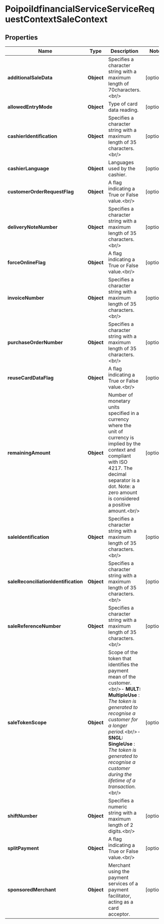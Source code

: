 # PoipoiIdfinancialServiceServiceRequestContextSaleContext

## Properties
Name | Type | Description | Notes
------------ | ------------- | ------------- | -------------
**additionalSaleData** | **Object** | Specifies a character string with a maximum length of 70characters.&lt;br/&gt; |  [optional]
**allowedEntryMode** | **Object** | Type of card data reading. |  [optional]
**cashierIdentification** | **Object** | Specifies a character string with a maximum length of 35 characters.&lt;br/&gt; |  [optional]
**cashierLanguage** | **Object** | Languages used by the cashier. |  [optional]
**customerOrderRequestFlag** | **Object** | A flag indicating a True or False value.&lt;br/&gt; |  [optional]
**deliveryNoteNumber** | **Object** | Specifies a character string with a maximum length of 35 characters.&lt;br/&gt; |  [optional]
**forceOnlineFlag** | **Object** | A flag indicating a True or False value.&lt;br/&gt; |  [optional]
**invoiceNumber** | **Object** | Specifies a character string with a maximum length of 35 characters.&lt;br/&gt; |  [optional]
**purchaseOrderNumber** | **Object** | Specifies a character string with a maximum length of 35 characters.&lt;br/&gt; |  [optional]
**reuseCardDataFlag** | **Object** | A flag indicating a True or False value.&lt;br/&gt; |  [optional]
**remainingAmount** | **Object** | Number of monetary units specified in a currency where the unit of currency is implied by the context and compliant with ISO 4217. The decimal separator is a dot. Note: a zero amount is considered a positive amount.&lt;br/&gt; |  [optional]
**saleIdentification** | **Object** | Specifies a character string with a maximum length of 35 characters.&lt;br/&gt; |  [optional]
**saleReconciliationIdentification** | **Object** | Specifies a character string with a maximum length of 35 characters.&lt;br/&gt; |  [optional]
**saleReferenceNumber** | **Object** | Specifies a character string with a maximum length of 35 characters.&lt;br/&gt; |  [optional]
**saleTokenScope** | **Object** | Scope of the token that identifies the payment mean of the customer.&lt;br/&gt;- **MULT: MultipleUse**  : *The token is generated to recognise a customer for a longer period.*&lt;br/&gt;- **SNGL: SingleUse**  : *The token is generated to recognise  a customer during the lifetime of a transaction.*&lt;br/&gt; |  [optional]
**shiftNumber** | **Object** | Specifies a numeric string with a maximum length of 2 digits.&lt;br/&gt; |  [optional]
**splitPayment** | **Object** | A flag indicating a True or False value.&lt;br/&gt; |  [optional]
**sponsoredMerchant** | **Object** | Merchant using the payment services of a payment facilitator, acting as a card acceptor. |  [optional]
